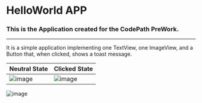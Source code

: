# HelloWorld APP

### This is the Application created for the CodePath PreWork.
---
It is a simple application implementing one TextView, one ImageView, and a Button that, when clicked, shows a toast message.

<!-- Screenshots here -->
| Neutral State | Clicked State |
|---|---|
|![image](https://github.com/jaresinunez/MobileAppDevelopmentI/assets/58448481/16dbaa1c-9f2c-4bc6-a2b2-ce7a14ec5d1b)|![image](https://github.com/jaresinunez/MobileAppDevelopmentI/assets/58448481/81e4b93f-0f21-4b17-b05a-6c34d4d70c63)|

![image](https://github.com/jaresinunez/MobileAppDevelopmentI/assets/58448481/ccccca85-69ad-4672-a9e8-30b68c9d178d)
